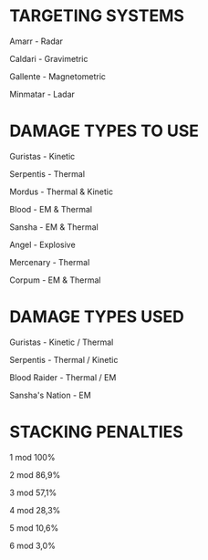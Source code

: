 # TARGETING SYSTEMS
Amarr - Radar

Caldari - Gravimetric

Gallente - Magnetometric

Minmatar - Ladar


# DAMAGE TYPES TO USE
Guristas - Kinetic

Serpentis - Thermal

Mordus - Thermal & Kinetic

Blood - EM & Thermal

Sansha - EM & Thermal

Angel - Explosive

Mercenary - Thermal

Corpum - EM & Thermal


# DAMAGE TYPES USED
Guristas - Kinetic / Thermal

Serpentis - Thermal / Kinetic

Blood Raider - Thermal / EM

Sansha's Nation - EM

# STACKING PENALTIES
1 mod 100%

2 mod 86,9%

3 mod 57,1%

4 mod 28,3%

5 mod 10,6%

6 mod 3,0%
